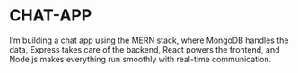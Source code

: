 # CHAT-APP
I’m building a chat app using the MERN stack, where MongoDB handles the data, Express takes care of the backend, React powers the frontend, and Node.js makes everything run smoothly with real-time communication.
